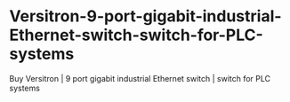 # Versitron-9-port-gigabit-industrial-Ethernet-switch-switch-for-PLC-systems
Buy Versitron | 9 port gigabit industrial Ethernet switch | switch for PLC systems
